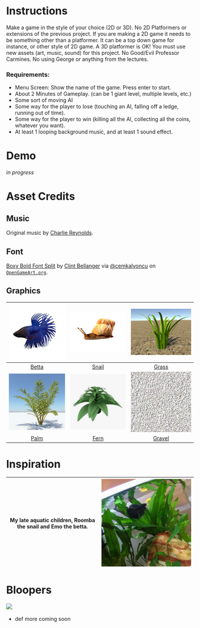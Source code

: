 # Instructions
Make a game in the style of your choice (2D or 3D). No 2D Platformers or extensions of the previous project. If you are making a 2D game it needs to be something other than a platformer. It can be a top down game for instance, or other style of 2D game. A 3D platformer is OK! You must use new assets (art, music, sound) for this project. No Good/Evil Professor Carmines. No using George or anything from the lectures.

### Requirements:
- Menu Screen: Show the name of the game. Press enter to start.
- About 2 Minutes of Gameplay. (can be 1 giant level, multiple levels, etc.)
- Some sort of moving AI
- Some way for the player to lose (touching an AI, falling off a ledge, running out of time).
- Some way for the player to win (killing all the AI, collecting all the coins, whatever you want).
- At least 1 looping background music, and at least 1 sound effect.

# Demo
*in progress*

# Asset Credits
## Music
Original music by [Charlie Reynolds](https://soundcloud.com/saxyjew).

## Font
[Boxy Bold Font Split](https://opengameart.org/content/boxy-bold-font-split) by [Clint Bellanger](https://opengameart.org/users/clint-bellanger) via [@cemkalyoncu](https://opengameart.org/users/cemkalyoncu) on [`OpenGameArt.org`](https://opengameart.org/).

## Graphics
| ![](https://github.com/mkarroqe/CS3113/blob/master/06-Students-Choice/Assets/Betta/betta-demo.jpg) | ![](https://github.com/mkarroqe/CS3113/blob/master/06-Students-Choice/assets/snail/SNAIL.JPG) | ![](https://github.com/mkarroqe/CS3113/blob/master/06-Students-Choice/Assets/Grass/grass-demo.png) |
| :-: | :-: | :-: |
| [Betta](https://free3d.com/3d-model/crowntailbetta-v1--31129.html) | [Snail](https://free3d.com/3d-model/snail-23158.html) | [Grass](https://free3d.com/3d-model/high-quality-grass-78178.html) |
| ![](https://github.com/mkarroqe/CS3113/blob/master/06-Students-Choice/Assets/Palm_01/Palm_01.jpeg) | ![](https://github.com/mkarroqe/CS3113/blob/master/06-Students-Choice/Assets/Fern/fern-demo.jpg) | ![](https://github.com/mkarroqe/CS3113/blob/master/06-Students-Choice/Assets/gravel2.jpg) |
| [Palm](https://free3d.com/3d-model/palm-54462.html) | [Fern](https://free3d.com/3d-model/-fern-v2--65217.html) | [Gravel](https://www.pinterest.com/pin/353814114473920228/) |

# Inspiration
| My late aquatic children, Roomba the snail and Emo the betta. | <img src="demos/muses.png" width=500px /> |
| - | - |

# Bloopers
![](demos/bloopers/fern-overload.gif)
+ def more coming soon
